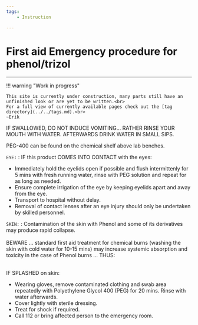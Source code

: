 ```yaml
---
tags:
    - Instruction

---
```


# First aid Emergency procedure for phenol/trizol

---

!!! warning "Work in progress"

    This site is currently under construction, many parts still have an unfinished look or are yet to be written.<br>
    For a full view of currently available pages check out the [tag directory](../../tags.md).<br>
    ~Erik

IF SWALLOWED, DO NOT INDUCE VOMITING... RATHER RINSE YOUR MOUTH WITH WATER. AFTERWARDS DRINK WATER IN SMALL SIPS.

PEG-400 can be found on the chemical shelf above lab benches.

`EYE:` 
:   IF this product COMES INTO CONTACT with the eyes:

- Immediately hold the eyelids open if possible and flush intermittenly for 5 mins with fresh running water, rinse with PEG solution and repeat for as long as needed.
- Ensure complete irrigation of the eye by keeping eyelids apart and away from the eye.
- Transport to hospital without delay.
- Removal of contact lenses after an eye injury should only be undertaken by skilled personnel.

`SKIN:`
:   Contamination of the skin with Phenol and some of its derivatives may produce rapid collapse.<br><br> 
BEWARE … standard first aid treatment for chemical burns (washing the skin with cold water for 10-15 mins) may increase systemic absorption and toxicity in the case of Phenol burns … THUS:<br><br>

IF SPLASHED on skin: 

- Wearing gloves, remove contaminated clothing and swab area repeatedly with Polyethylene Glycol 400 (PEG) for 20 mins. Rinse with water afterwards.
- Cover lightly with sterile dressing.
- Treat for shock if required.
- Call 112 or bring affected person to the emergency room.
